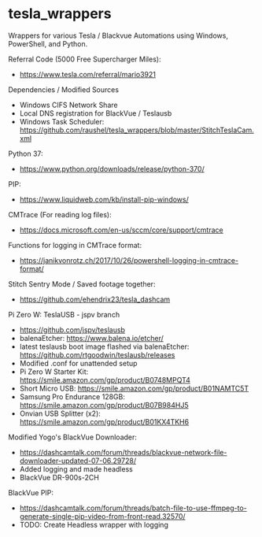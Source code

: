 # tesla_wrappers
Wrappers for various Tesla / Blackvue Automations using Windows, PowerShell, and Python.

Referral Code (5000 Free Supercharger Miles):
 - https://www.tesla.com/referral/mario3921

Dependencies / Modified Sources

- Windows CIFS Network Share
- Local DNS registration for BlackVue / Teslausb
- Windows Task Scheduler: https://github.com/raushel/tesla_wrappers/blob/master/StitchTeslaCam.xml

Python 37:
- https://www.python.org/downloads/release/python-370/

PIP:
- https://www.liquidweb.com/kb/install-pip-windows/

CMTrace (For reading log files):
- https://docs.microsoft.com/en-us/sccm/core/support/cmtrace

Functions for logging in CMTrace format:
- https://janikvonrotz.ch/2017/10/26/powershell-logging-in-cmtrace-format/

Stitch Sentry Mode / Saved footage together:
- https://github.com/ehendrix23/tesla_dashcam

Pi Zero W: TeslaUSB - jspv branch
- https://github.com/jspv/teslausb
- balenaEtcher: https://www.balena.io/etcher/
- latest teslausb boot image flashed via balenaEtcher: https://github.com/rtgoodwin/teslausb/releases
- Modified .conf for unattended setup
- Pi Zero W Starter Kit: https://smile.amazon.com/gp/product/B0748MPQT4
- Short Micro USB: https://smile.amazon.com/gp/product/B01NAMTC5T
- Samsung Pro Endurance 128GB: https://smile.amazon.com/gp/product/B07B984HJ5
- Onvian USB Splitter (x2): https://smile.amazon.com/gp/product/B01KX4TKH6

Modified Yogo's BlackVue Downloader:
- https://dashcamtalk.com/forum/threads/blackvue-network-file-downloader-updated-07-06.29728/
- Added logging and made headless
- BlackVue DR-900s-2CH

BlackVue PIP:
- https://dashcamtalk.com/forum/threads/batch-file-to-use-ffmpeg-to-generate-single-pip-video-from-front-read.32570/
- TODO: Create Headless wrapper with logging
